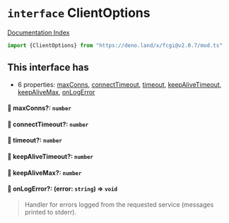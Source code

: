 # `interface` ClientOptions

[Documentation Index](../README.md)

```ts
import {ClientOptions} from "https://deno.land/x/fcgi@v2.0.7/mod.ts"
```

## This interface has

- 6 properties:
[maxConns](#-maxconns-number),
[connectTimeout](#-connecttimeout-number),
[timeout](#-timeout-number),
[keepAliveTimeout](#-keepalivetimeout-number),
[keepAliveMax](#-keepalivemax-number),
[onLogError](#-onlogerror-error-string--void)


#### 📄 maxConns?: `number`



#### 📄 connectTimeout?: `number`



#### 📄 timeout?: `number`



#### 📄 keepAliveTimeout?: `number`



#### 📄 keepAliveMax?: `number`



#### 📄 onLogError?: (error: `string`) => `void`

> Handler for errors logged from the requested service (messages printed to stderr).



